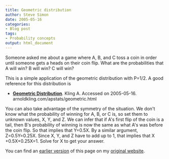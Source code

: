 ```yaml
---
title: Geometric distribution
author: Steve Simon
date: 2005-05-16
categories:
- Blog post
tags:
- Probability concepts
output: html_document
---
```

Someone asked me about a game where A, B, and C toss a coin in order
until someone gets a heads on their coin flip. What are the
probabilities that A will win? B will win? C will win?

This is a simple application of the geometric distribution with P=1/2. A
good reference for this distribution is

-   **[Geometric
    Distribution](http://arnoldkling.com/apstats/geometric.html%20)**.
    Kling A. Accessed on 2005-05-16.
    arnoldkling.com/apstats/geometric.html

You can also take advantage of the symmetry of the situation. We don\'t
know what the probability of winning for A, B, or C is, so set them to
unknown values, X, Y, and Z. We can infer that if A\'s first flip of the
coin is a tail, then B\'s probability of winning is now the same as what
A\'s was before the coin flip. So that implies that Y=0.5X. By a similar
argument, Z=0.5Y=0.25X. Since X, Y, and Z have to add up to 1, that
implies that X +0.5X+0.25X=1. Solve for X to get your answer.

You can find an [earlier version](http://www.pmean.com/05/GeometricDistribution.html) of this page on my [original website](http://www.pmean.com/original_site.html).
